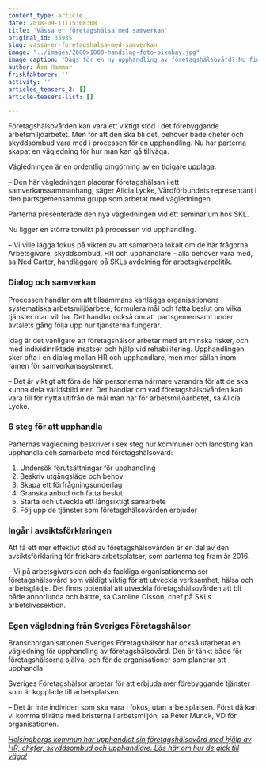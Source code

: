 ```yaml
---
content_type: article
date: 2018-09-11T15:08:08
title: 'Vässa er företagshälsa med samverkan'
original_id: 33935
slug: vassa-er-foretagshalsa-med-samverkan
image: "../images/2000x1000-handslag-foto-pixabay.jpg"
image_caption: 'Dags för en ny upphandling av företagshälsovård? Nu finns en vägledning från parterna att ta hjälp av, med råd om hur parterna lokalt kan samverka för att ta fram ett nytt avtal. '
author: Åsa Hammar
friskfaktorer: ''
activity: ''
articles_teasers_2: []
article-teasers-list: []

---
```


Företagshälsovården kan vara ett viktigt stöd i det förebyggande arbetsmiljöarbetet. Men för att den ska bli det, behöver både chefer och skyddsombud vara med i processen för en upphandling. Nu har parterna skapat en vägledning för hur man kan gå tillväga.

Vägledningen är en ordentlig omgörning av en tidigare upplaga.

– Den här vägledningen placerar företagshälsan i ett samverkanssammanhang, säger Alicia Lycke, Vårdförbundets representant i den partsgemensamma grupp som arbetat med vägledningen.

Parterna presenterade den nya vägledningen vid ett seminarium hos SKL.

Nu ligger en större tonvikt på processen vid upphandling.

– Vi ville lägga fokus på vikten av att samarbeta lokalt om de här frågorna. Arbetsgivare, skyddsombud, HR och upphandlare – alla behöver vara med, sa Ned Carter, handläggare på SKLs avdelning för arbetsgivarpolitik.

### Dialog och samverkan

Processen handlar om att tillsammans kartlägga organisationens systematiska arbetsmiljöarbete, formulera mål och fatta beslut om vilka tjänster man vill ha. Det handlar också om att partsgemensamt under avtalets gång följa upp hur tjänsterna fungerar.

Idag är det vanligare att företagshälsor arbetar med att minska risker, och med individinriktade insatser och hjälp vid rehabilitering. Upphandlingen sker ofta i en dialog mellan HR och upphandlare, men mer sällan inom ramen för samverkanssystemet.

– Det är viktigt att föra de här personerna närmare varandra för att de ska kunna dela världsbild mer. Det handlar om vad företagshälsovården kan vara till för nytta utifrån de mål man har för arbetsmiljöarbetet, sa Alicia Lycke.

### 6 steg för att upphandla

Parternas vägledning beskriver i sex steg hur kommuner och landsting kan upphandla och samarbeta med företagshälsovård:

1.  Undersök förutsättningar för upphandling
2.  Beskriv utgångsläge och behov
3.  Skapa ett förfrågningsunderlag
4.  Granska anbud och fatta beslut
5.  Starta och utveckla ett långsiktigt samarbete
6.  Följ upp de tjänster som företagshälsovården erbjuder

### Ingår i avsiktsförklaringen

Att få ett mer effektivt stöd av företagshälsovården är en del av den avsiktsförklaring för friskare arbetsplatser, som parterna tog fram år 2016.

– Vi på arbetsgivarsidan och de fackliga organisationerna ser företagshälsovård som väldigt viktig för att utveckla verksamhet, hälsa och arbetsglädje. Det finns potential att utveckla företagshälsovården att bli både annorlunda och bättre, sa Caroline Olsson, chef på SKLs arbetslivssektion.

### Egen vägledning från Sveriges Företagshälsor

Branschorganisationen Sveriges Företagshälsor har också utarbetat en vägledning för upphandling av företagshälsovård. Den är tänkt både för företagshälsorna själva, och för de organisationer som planerar att upphandla.

Sveriges Företagshälsor arbetar för att erbjuda mer förebyggande tjänster som är kopplade till arbetsplatsen.

– Det är inte individen som ska vara i fokus, utan arbetsplatsen. Först då kan vi komma tillrätta med bristerna i arbetsmiljön, sa Peter Munck, VD för organisationen.

[_Helsingborgs kommun har upphandlat sin företagshälsovård med hjälp av HR, chefer, skyddsombud och upphandlare. Läs här om hur de gick till väga!_](https://www.suntarbetsliv.se/artiklar/sam/nytt-avtal-med-foretagshalsan-sa-gjorde-helsingborg/)

